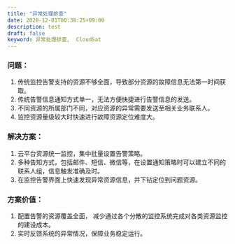 ```yaml
---
title: "异常处理排查"
date: 2020-12-01T00:38:25+09:00
description: test
draft: false
keyword: 异常处理排查,  CloudSat
---
```



### 问题：

1. 传统监控告警支持的资源不够全面，导致部分资源的故障信息无法第一时间获取。
2. 传统告警信息通知方式单一，无法方便快捷进行告警信息的发送。
3. 不同资源的所属部门不同，对应资源的异常需要发送至相关业务联系人。
4. 监控资源量级较大时快速进行故障资源定位难度大。

### 解决方案：

1. 云平台资源统一监控，集中批量设置告警策略。
2. 多种告知方式，包括邮件、短信、微信等，在设置通知策略时可以建立不同的联系人组，信息触发准确及时。
3. 在监控告警界面上快速发现异常资源信息，并下钻定位到问题资源。

### 方案价值：

1. 配置告警的资源覆盖全面， 减少通过各个分散的监控系统完成对各类资源监控的建设成本。
2. 实时反馈系统的异常情况，保障业务稳定运行。